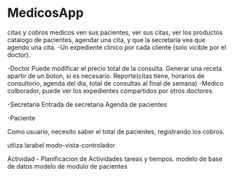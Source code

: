 # MedicosApp
citas y cobros
medicos ven sus pacientes, ver sus citas, ver los productos catalogo de pacientes, agendar una cita, y que la secretaria vea que agendo una cita.
-Un expediente clinico por cada cliente (solo vicible por el doctor).

-Doctor
Puede modificar el precio total de la consulta.
Generar una receta apartir de un boton, si es necesario.
Reporte(citas tiene, horarios de consultorio, agenda del dia, total de consultas al final de semana)
-Medico colborador, puede ver los expedientes compartidos por otros doctores.

-Secretaria
Entrada de secretaria
Agenda de pacientes


-Paciente


Como usuario, necesito saber el total de pacientes, registrando los cobros.


utliza larabel
modo-vista-controlador


Actividad - Planificacion de Actividades
tareas y tiempos.
modelo de base de datos
modelo de 
modulo de pacientes
